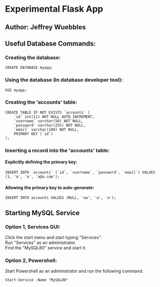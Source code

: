 # Experimental Flask App
## Author: Jeffrey Wuebbles

## Useful Database Commands: 
### Creating the database:
	CREATE DATABASE myapp;

### Using the database (In database developer tool): 
	USE myapp;

### Creating the 'accounts' table:
	CREATE TABLE IF NOT EXISTS `accounts` (
		`id` int(11) NOT NULL AUTO_INCREMENT,
		`username` varchar(50) NOT NULL,
		`password` varchar(255) NOT NULL,
		`email` varchar(100) NOT NULL,
		PRIMARY KEY (`id`)
	);

### Inserting a record into the 'accounts' table:
#### Explicitly defining the primary key: 
	INSERT INTO `accounts` (`id`, `username`, `password`, `email`) VALUES (1, 'a', 'a', 'a@a.com');
#### Allowing the primary key to auto-generate:
	INSERT INTO accounts VALUES (NULL, 'aa', 'a', 'a');

## Starting MySQL Service
### Option 1, Services GUI: <br>
Click the start menu and start typing "Services". <br>
Run "Services" as an administrator. <br>
Find the "MySQL80" service and start it. <br>

### Option 2, Powershell:
Start Powershell as an administrator and run the following command. <br>

	Start-Service -Name "MySQL80"
